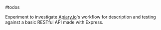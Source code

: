 #todos

Experiment to investigate [Apiary.io](http://docs.todoapi21.apiary.io/#)'s workflow for description and testing against a basic RESTful API made with Express.